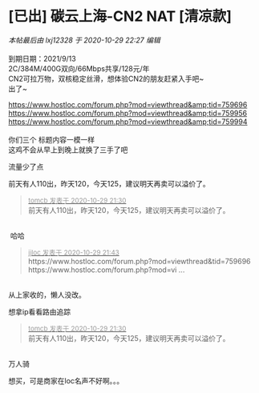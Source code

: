 # [已出] 碳云上海-CN2 NAT [清凉款]


<i class="pstatus"> 本帖最后由 lxj12328 于 2020-10-29 22:27 编辑 </i><br />
<br />
到期日期：2021/9/13<br />
2C/384M/400G双向/66Mbps共享/128元/年<br />
CN2可拉万物，双核稳定丝滑，想体验CN2的朋友赶紧入手吧~<br />
出了~

https://www.hostloc.com/forum.php?mod=viewthread&amp;tid=759696<br />
https://www.hostloc.com/forum.php?mod=viewthread&amp;tid=759956<br />
https://www.hostloc.com/forum.php?mod=viewthread&amp;tid=759994<br />
<br />
你们三个 标题内容一模一样<br />
这鸡不会从早上到晚上就换了三手了吧

流量少了点

前天有人110出，昨天120，今天125，建议明天再卖可以溢价了。<img src="static/image/smiley/default/lol.gif" smilieid="12" border="0" alt="" />

<div class="quote"><blockquote><font size="2"><a href="https://www.hostloc.com/forum.php?mod=redirect&amp;goto=findpost&amp;pid=9371478&amp;ptid=759994" target="_blank"><font color="#999999">tomcb 发表于 2020-10-29 21:30</font></a></font><br />
前天有人110出，昨天120，今天125，建议明天再卖可以溢价了。</blockquote></div><br />
<img src="static/image/smiley/yct/002.gif" smilieid="30" border="0" alt="" /> 哈哈

<div class="quote"><blockquote><font size="2"><a href="https://www.hostloc.com/forum.php?mod=redirect&amp;goto=findpost&amp;pid=9371559&amp;ptid=759994" target="_blank"><font color="#999999">jjloc 发表于 2020-10-29 21:43</font></a></font><br />
https://www.hostloc.com/forum.php?mod=viewthread&amp;tid=759696<br />
https://www.hostloc.com/forum.php?mod=vi ...</blockquote></div><br />
从上家收的，懒人没改。<img src="static/image/smiley/yct/002.gif" smilieid="30" border="0" alt="" />

想拿ip看看路由追踪<img id="aimg_Gp8Xr" onclick="zoom(this, this.src, 0, 0, 0)" class="zoom" src="https://cdn.jsdelivr.net/gh/hishis/forum-master/public/images/patch.gif" onmouseover="img_onmouseoverfunc(this)" onload="thumbImg(this)" border="0" alt="" />

<div class="quote"><blockquote><font size="2"><a href="https://www.hostloc.com/forum.php?mod=redirect&amp;goto=findpost&amp;pid=9371478&amp;ptid=759994" target="_blank"><font color="#999999">tomcb 发表于 2020-10-29 21:30</font></a></font><br />
前天有人110出，昨天120，今天125，建议明天再卖可以溢价了。</blockquote></div><br />
万人骑

想买，可是商家在loc名声不好啊。。。
